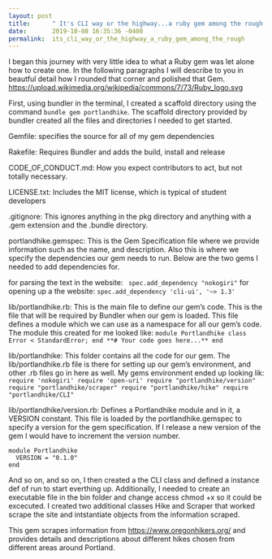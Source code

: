 ```yaml
---
layout: post
title:      " It's CLI way or the highway...a ruby gem among the rough!!!"
date:       2019-10-08 16:35:36 -0400
permalink:  its_cli_way_or_the_highway_a_ruby_gem_among_the_rough
---
```




 I began this journey with very little idea to what a Ruby gem was let alone how to create one.  In the following paragraphs I will describe to you in beautful detail how I rounded that corner and polished that Gem.
 https://upload.wikimedia.org/wikipedia/commons/7/73/Ruby_logo.svg
	
 First, using bundler in the terminal, I created a scaffold directory using the command `bundle gem portlandhike`. The scaffold directory provided by bundler created all the files and directories I needed to get started.
	 
Gemfile: specifies the source for all of my gem dependencies

Rakefile: Requires Bundler and adds the build, install and release

CODE_OF_CONDUCT.md: How you expect contributors to act, but not totally necessary.

LICENSE.txt: Includes the MIT license, which is typical of student developers

.gitignore:  This ignores anything in the pkg directory and anything with a .gem extension and the .bundle directory.

portlandhike.gemspec: This is the Gem Specification file where we provide information such as the name, and description.  Also this is where we specify the dependencies our gem needs to run.  Below are the two gems I needed to add dependencies for.

for parsing the text in the website: ` spec.add_dependency "nokogiri"`
for opening up a the website: `spec.add_dependency 'cli-ui', '~> 1.3'`


lib/portlandhike.rb: This is the main file to define our gem’s code. This is the file that will be required by Bundler when our gem is loaded. This file defines a module which we can use as a namespace for all our gem’s code. The module this created for me looked like: 
`module Portlandhike
  class Error < StandardError; end
  **# Your code goes here...**
end
`

lib/portlandhike: This folder contains all the code for our gem. The lib/portlandhike.rb file is there for setting up our gem’s environment, and other .rb files go in here as well.  My gems environment ended up looking lik: 
`require 'nokogiri'
require 'open-uri'
require "portlandhike/version"
require "portlandhike/scraper"
require "portlandhike/hike"
require "portlandhike/CLI"`


lib/portlandhike/version.rb: Defines a Portlandhike module and in it, a VERSION constant. This file is loaded by the portlandhike.gemspec to specify a version for the gem specification. If I release a new version of the gem I would have to increment the version number.
```
module Portlandhike
  VERSION = "0.1.0"
end

```

And so on, and so on, I then created a the CLI class and defined a instance def of run to start everthing up. Additionally, I needed to create an executable file in the bin folder and change access chmod +x so it could be excecuted.   I created two additional classes Hike and Scraper that worked scrape the site and intstantiate objects from the information scraped.

This gem scrapes information from https://www.oregonhikers.org/ and provides details and descriptions about different hikes chosen from different areas around Portland.




